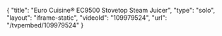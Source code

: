{
    "title": "Euro Cuisine&reg; EC9500 Stovetop Steam Juicer",
    "type": "solo",
    "layout": "iframe-static",
    "videoId": "109979524",
    "url": "\/tvpembed\/109979524"
}